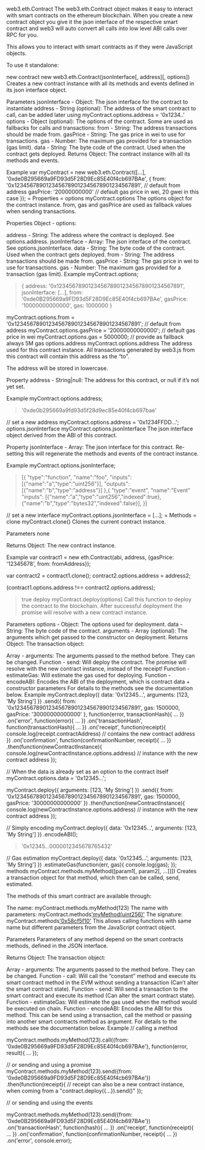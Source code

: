 web3.eth.Contract
The web3.eth.Contract object makes it easy to interact with smart contracts on the ethereum blockchain. When you create a new contract object you give it the json interface of the respective smart contract and web3 will auto convert all calls into low level ABI calls over RPC for you.

This allows you to interact with smart contracts as if they were JavaScript objects.

To use it standalone:

new contract
new web3.eth.Contract(jsonInterface[, address][, options])
Creates a new contract instance with all its methods and events defined in its json interface object.

Parameters
jsonInterface - Object: The json interface for the contract to instantiate
address - String (optional): The address of the smart contract to call, can be added later using myContract.options.address = '0x1234..'
options - Object (optional): The options of the contract. Some are used as fallbacks for calls and transactions:
from - String: The address transactions should be made from.
gasPrice - String: The gas price in wei to use for transactions.
gas - Number: The maximum gas provided for a transaction (gas limit).
data - String: The byte code of the contract. Used when the contract gets deployed.
Returns
Object: The contract instance with all its methods and events.

Example
var myContract = new web3.eth.Contract([...], '0xde0B295669a9FD93d5F28D9Ec85E40f4cb697BAe', {
    from: '0x1234567890123456789012345678901234567891', // default from address
    gasPrice: '20000000000' // default gas price in wei, 20 gwei in this case
});
= Properties =
options
myContract.options
The options object for the contract instance. from, gas and gasPrice are used as fallback values when sending transactions.

Properties
Object - options:

address - String: The address where the contract is deployed. See options.address.
jsonInterface - Array: The json interface of the contract. See options.jsonInterface.
data - String: The byte code of the contract. Used when the contract gets deployed.
from - String: The address transactions should be made from.
gasPrice - String: The gas price in wei to use for transactions.
gas - Number: The maximum gas provided for a transaction (gas limit).
Example
myContract.options;
> {
    address: '0x1234567890123456789012345678901234567891',
    jsonInterface: [...],
    from: '0xde0B295669a9FD93d5F28D9Ec85E40f4cb697BAe',
    gasPrice: '10000000000000',
    gas: 1000000
}

myContract.options.from = '0x1234567890123456789012345678901234567891'; // default from address
myContract.options.gasPrice = '20000000000000'; // default gas price in wei
myContract.options.gas = 5000000; // provide as fallback always 5M gas
options.address
myContract.options.address
The address used for this contract instance. All transactions generated by web3.js from this contract will contain this address as the “to”.

The address will be stored in lowercase.

Property
address - String|null: The address for this contract, or null if it’s not yet set.

Example
myContract.options.address;
> '0xde0b295669a9fd93d5f28d9ec85e40f4cb697bae'

// set a new address
myContract.options.address = '0x1234FFDD...';
options.jsonInterface
myContract.options.jsonInterface
The json interface object derived from the ABI of this contract.

Property
jsonInterface - Array: The json interface for this contract. Re-setting this will regenerate the methods and events of the contract instance.

Example
myContract.options.jsonInterface;
> [{
    "type":"function",
    "name":"foo",
    "inputs": [{"name":"a","type":"uint256"}],
    "outputs": [{"name":"b","type":"address"}]
},{
    "type":"event",
    "name":"Event"
    "inputs": [{"name":"a","type":"uint256","indexed":true},{"name":"b","type":"bytes32","indexed":false}],
}]

// set a new interface
myContract.options.jsonInterface = [...];
= Methods =
clone
myContract.clone()
Clones the current contract instance.

Parameters
none

Returns
Object: The new contract instance.

Example
var contract1 = new eth.Contract(abi, address, {gasPrice: '12345678', from: fromAddress});

var contract2 = contract1.clone();
contract2.options.address = address2;

(contract1.options.address !== contract2.options.address);
> true
deploy
myContract.deploy(options)
Call this function to deploy the contract to the blockchain. After successful deployment the promise will resolve with a new contract instance.

Parameters
options - Object: The options used for deployment.
data - String: The byte code of the contract.
arguments - Array (optional): The arguments which get passed to the constructor on deployment.
Returns
Object: The transaction object:

Array - arguments: The arguments passed to the method before. They can be changed.
Function - send: Will deploy the contract. The promise will resolve with the new contract instance, instead of the receipt!
Function - estimateGas: Will estimate the gas used for deploying.
Function - encodeABI: Encodes the ABI of the deployment, which is contract data + constructor parameters
For details to the methods see the documentation below.
Example
myContract.deploy({
    data: '0x12345...',
    arguments: [123, 'My String']
})
.send({
    from: '0x1234567890123456789012345678901234567891',
    gas: 1500000,
    gasPrice: '30000000000000'
}, function(error, transactionHash){ ... })
.on('error', function(error){ ... })
.on('transactionHash', function(transactionHash){ ... })
.on('receipt', function(receipt){
   console.log(receipt.contractAddress) // contains the new contract address
})
.on('confirmation', function(confirmationNumber, receipt){ ... })
.then(function(newContractInstance){
    console.log(newContractInstance.options.address) // instance with the new contract address
});


// When the data is already set as an option to the contract itself
myContract.options.data = '0x12345...';

myContract.deploy({
    arguments: [123, 'My String']
})
.send({
    from: '0x1234567890123456789012345678901234567891',
    gas: 1500000,
    gasPrice: '30000000000000'
})
.then(function(newContractInstance){
    console.log(newContractInstance.options.address) // instance with the new contract address
});


// Simply encoding
myContract.deploy({
    data: '0x12345...',
    arguments: [123, 'My String']
})
.encodeABI();
> '0x12345...0000012345678765432'


// Gas estimation
myContract.deploy({
    data: '0x12345...',
    arguments: [123, 'My String']
})
.estimateGas(function(err, gas){
    console.log(gas);
});
methods
myContract.methods.myMethod([param1[, param2[, ...]]])
Creates a transaction object for that method, which then can be called, send, estimated.

The methods of this smart contract are available through:

The name: myContract.methods.myMethod(123)
The name with parameters: myContract.methods['myMethod(uint256)'](123)
The signature: myContract.methods['0x58cf5f10'](123)
This allows calling functions with same name but different parameters from the JavaScript contract object.

Parameters
Parameters of any method depend on the smart contracts methods, defined in the JSON interface.

Returns
Object: The transaction object:

Array - arguments: The arguments passed to the method before. They can be changed.
Function - call: Will call the “constant” method and execute its smart contract method in the EVM without sending a transaction (Can’t alter the smart contract state).
Function - send: Will send a transaction to the smart contract and execute its method (Can alter the smart contract state).
Function - estimateGas: Will estimate the gas used when the method would be executed on chain.
Function - encodeABI: Encodes the ABI for this method. This can be send using a transaction, call the method or passing into another smart contracts method as argument.
For details to the methods see the documentation below.
Example
// calling a method

myContract.methods.myMethod(123).call({from: '0xde0B295669a9FD93d5F28D9Ec85E40f4cb697BAe'}, function(error, result){
    ...
});

// or sending and using a promise
myContract.methods.myMethod(123).send({from: '0xde0B295669a9FD93d5F28D9Ec85E40f4cb697BAe'})
.then(function(receipt){
    // receipt can also be a new contract instance, when coming from a "contract.deploy({...}).send()"
});

// or sending and using the events

myContract.methods.myMethod(123).send({from: '0xde0B295669a9FD93d5F28D9Ec85E40f4cb697BAe'})
.on('transactionHash', function(hash){
    ...
})
.on('receipt', function(receipt){
    ...
})
.on('confirmation', function(confirmationNumber, receipt){
    ...
})
.on('error', console.error);

